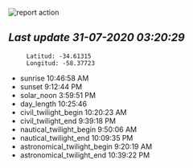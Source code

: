 ![report action](https://github.com/matiasz8/actions-for-reports/workflows/report%20action/badge.svg?branch=develop) 


## *****Last update 31-07-2020 03:20:29*****



		 Latitud: -34.61315
		 Longitud: -58.37723

 - sunrise 	 10:46:58 AM
 - sunset 	 9:12:44 PM
 - solar_noon 	 3:59:51 PM
 - day_length 	 10:25:46
 - civil_twilight_begin 	 10:20:23 AM
 - civil_twilight_end 	 9:39:18 PM
 - nautical_twilight_begin 	 9:50:06 AM
 - nautical_twilight_end 	 10:09:35 PM
 - astronomical_twilight_begin 	 9:20:19 AM
 - astronomical_twilight_end 	 10:39:22 PM
